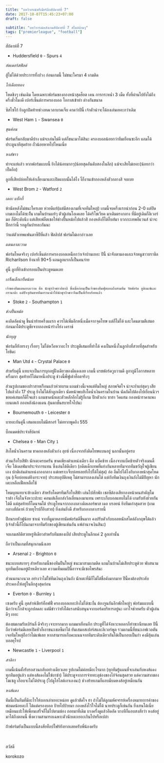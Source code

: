 ```yaml
---
title: "บทวิจารณ์พรีเมียร์ลีกสัปดาห์ที่ 7"
date: 2017-10-07T15:45:23+07:00
draft: false

subtitle: "บทวิจารณ์หลังเกมสัปดาห์ที่ 7 สไตล์บ้านๆ"
tags: ["premierleague", "football"]
---
```

สัปดาห์ที่ 7

+ Huddersfield `0` - Spurs `4`

_ฮํดเดอร์สฟิลด์_

สู้ไม่ได้ด้วยประการทั้งปวง ก่อนเกมนี้ ไม่ชนะใครมา 4 เกมติด

_ไก่เดือยทอง_

โหดขิงๆ เช่นเดิม โดยเฉพาะฟอร์มของกองหน้าสุดฮ็อต เคน
การกระหน่ำ 3 เม็ด ทั้งที่ผ่านไปยังไม่ถึงครึ่งชั่วโมงดี เปอร์เซ็นต์การครองบอล โอกาสเข้าทำ ต่างกันขนาด

ซิสโซโก้ ยิงลูกปิดท้ายช่วงทดเวลาบาดเจ็บ คาดว่าปีนี้ เจ้าตัวน่าจะได้ลงเล่นเยอะกว่าเดิม

+ West Ham `1` - Swansea `0`

_ขุนค้อน_

ฟอร์มเริ่มกลับมาดีบ้าง แม้จะเล่นไม่ดี แต่ก็ชนะมาได้สินะ ครองบอลน้อยกว่าทีมเยือนซะอีก แถมได้ประตูนาทีสุดท้าย ถั่วน้อยหายไปไหนเนี่ย

_หงส์ขาว_

ท่าจะแย่แล้ว หากฟอร์มแบบนี้ ยิงได้น้อยมากๆ(น้อยสุดอันดับสองในลีก) แม้จะเสียไม่เยอะ(น้อยกว่าเป็ดอีก)

ลูกที่เสียปล่อยให้เค้าเลี้ยงมาและเปิดแบบนั้นได้ไง งี้ก็งานเข้ากองหลังตัวกลางสิ จบเบย


+ West Brom `2` - Watford `2`

_เดอะ แบ็กกี้_

ห้านัดหลังไม่ชนะใครเลย ห่วยดีแท้(แต่มีสองเกมที่เจอทีมใหญ่)
เกมนี้จบครึ่งแรกนำก่อน 2-0 แต่ปิดเกมเองไม่ได้ซะงั่้น เกมในบ้านแท้ๆ
ตัวผู้เล่นโอเคเลย ได้คริโชเวียค มาเติมตรงกลาง ที่มีอยู่เดิมก็ลิเวอร์มอ ก็ดีระดับนึง แต่เสียเฟล็ตเชอให้ช่างปั้นหม้อไปแล้วสิ กองหลังก็ได้กิ๊บส์มา บวกกะเทพอีแวนส์ น่าจะปึกกว่านี้ รอดูกันปายละกันนะ

ว่าแต่ตัวเทพแฟนตาซีปีที่แล้ว ฟิลลิปส์ ฟอร์มไม่เอาอ่าวเลย

_แตนอาละวาด_

ฟอร์มโหดจริงๆ เปอร์เซ็นต์การครองบอลเหนือกว่าเจ้าบ้านเยอะ ปีนี้ น่าจับตามองและเจ้าหนูชาวบราซิล Richarilson ยิงนาที 90+5 แถมลูกแรกก็เป็นคนจ่าย

คู่นี้ ลูกที่ยิงเข้ากรอบเป็นประตูหมดเลย

_เกร็ดเล็กเกร็ดน้อย_

`เจ้าของทีมแตนอาละวาด คือ นักธุรกิจชาวอิตาลี ซึ่งเมื่อก่อนเป็นเจ้าของทีมฟุตบอลถึงสามทีม วัตฟอร์ด อูดิเนเซ่และกรานาด้า แต่ปัจจุบันขายทีมกรานาด้าให้นักธุรกิจชาวจีนเป็นที่เรียบร้อยแล้ว`

+ Stoke `2` - Southampton `1`

_ช่างปั้นหม้อ_

คงอึดอัดน่าดู ขึ้นนำท้ายครึ่งแแรก ควรได้เพิ่มอีกหนึ่งเม็ดจากจุดโทษ แต่ก็ไม่ได้ และโดนตามตีเสมอ ก่อนมาได้ประตูชัยจากกองหน้าร่างโย่ง เคราช์

_นักบุญ_

ฟอร์มก็ยังทรงๆ เรื่อยๆ ไม่ได้หวือหวาอะไร ประตูตีเสมอที่ทำได้ คงเป็นหนึ่งในลูกยิงที่สวยที่สุดสำหรับ โยชิดะ

+ Man Utd  `4` - Crystal Palace `0`

สำหรับคู่นี้ แทบจะเป็นการบุกอยู่ฝั่งเดียวของผีแดงเลย เกมนี้ แรชฟอร์ดวูบวามดี ลูกากูมีโอกาสหลายครั้งมาก สุดท้ายก็ได้มาหนึ่งประตู ช่วงนี้พี่ฟูเค้าฮ็อตจริงๆ

ส่วนรูปเกมของปราสาทเรือนแก้วห่วยบรม แถมช่วงนี้เจอแต่ทีมใหญ่ สภาพจิตใจ น่าจะย่ำแย่สุดๆ เสียไปแล้วถึง 17 ประตู ยิงไม่ได้สักลูกเดียว นัดหน้าพบสิงโตน้ำเงินครามในบ้าน นัดถัดไปต้องไปเยือนนิวฯ ขอแค่เสมอก็ดีใจแล้ว แถมขาดนักเตะตัวหลักอีกไม่รู้กี่เกม ปีกตัวเก่ง ซาฮา วิคแฮม กองหน้าราคาแพง เบนเตเก้ กองหลังน้องแดน ลุ้นตกชั้นสบายใจไปนะ

+ Bournemouth `0` - Leicester `0`

บายละกันคู่นี้ เสมอแบบไม่มีสกอร์ ไม่อยากพูดถึง 555

บิ๊กแมตช์ประจำสัปดาห์

+ Chelsea `0` - Man City `1`

สิงโตน้ำเงินคราม ขาดกองหลังตัวเก่ง ลุยซ์ เนื่องจากยังติดโทษแบนอยู่ นอกนั้นอยู่ครบ

ส่วนเรือใบสีฟ้า นักเตะครบครัน ขาดเพียงตำแหน่งเดียว คือ แบ็คซ้าย เนื่องจากแบ็คซ้ายตัวจริงเมนดี้เจ็บ ได้เดลฟ์มาประจำการแทน ซึ่งเล่นได้ดีเดียว (อดีตเด็กเทพที่แย่งกันหลายทีมจากทีมขวัญใจผู้เขียนเอง ปกติเล่นตำแหน่งกองกลาง แต่เพราะเจ็บบ่อยเลยยังไปได้ไม่สุด) อ่อ ลืมไปได้ไงกับกองหน้าสุดโหด กุน (เจ็บบ่อยแต่ยิงกระจาย) ประสบอุบัติเหตุ ไม่สามารถลงเล่นได้ แต่กับทีมเงินถุงเงินถังไม่มีปัญหา นักเตะเหลือเฟือเหลือใช้

โหมบุกแทบจะข้างเดียว สำหรับโคตรทีมเรือใบสีฟ้า เล่นไปสักพัก เชลซีต้องเสียกองหน้าคนสำคัญโมราต้า เจ็บในจังหวะปะทะ คอนเต้เลือกส่งวิลเลี่ยนลงมาแทน เพราะเก็บบอลแทบไม่ได้ เกมรับยังช่วยกันได้ดี แต่สุดท้ายก็โดนจนได้ ประตูโทนจากกองกลางคิลเลอร์พาส เดอ บรอยน์ ยิงทีมเก่าสุดสวย (เกมกลางสัปดาห์ ถ้วยยุโรปก็ยิงสวย) ยิ่งเล่นยิ่งดี สำหรับกองกลางรายนี้

ปีกนรกหัวฟูน้อย ซาเน่ จากที่ดูมาหลายนัดฟอร์มดีขึ้นมาก คงปรับตัวกับบอลหนักสไตล์อังกฤษได้แล้ว (เจ้าตัวนี้ก็ไปฉกมาจากทีมรักของผู้เขียนเช่นกัน แพ้อำนาจเงินสินะ)

จบเกมสถิติสวยหรูทีเดียวสำหรับทีมของเป๊ป เสียประตูในลีกแค่ 2 ลูกเท่านั้น

ถือว่าเป็นเกมที่สนุกเกมนึงเลย

+ Arsenal `2` - Brighton `0`

ชนะแบบสบายๆ สำหรับเกมนี้ของทีมปืนใหญ่ ชนะมาสามเกมติด แถมในบ้านไม่เสียประตูด้วย พับสนามบุกทีมเยือนอยู่ฝ่ายเดียวเลย ความเห็นผมปีนี้อาจจะมีเซอไพรส์นะ

ส่วนนกนางนวล อย่างว่าไม่ใช่ทีมเงินถุงเงินถัง นักเตะที่มีก็ไม่ได้ชื่อดังมากมาย ปีนี้คงต้องประคับประคองให้อยู่ในลีกสูงสุดก่อน

+ Everton `0` - Burnley `1`

เซงครับ คู่นี้ อุตส่าห์เชียร์ท็อฟฟี่ ครองบอลเยอะยิงไม่ได้ซะงั้น ต้องจูนกันอีกพักใหญ่ๆ ฟอร์มแแบบนี้ นึกว่าจะใกล้จะถูกปลดละ แต่มีข่าวว่ายังได้แรงสนับสนุนจากบอร์ดบริหารอยู่นะ เอาใจช่วยครับ ตัวผู้เล่นดีๆ เยอะ

ต้องชมเกมรับเบิร์นลี่ ดีจริงๆ เจาะยากมาก แถมมาเยือนอีก ประตูที่ได้จังหวะหลอกก็ทำซะเนียนเลย ปีนี้ ถือว่าฟอร์มดีเลยเปิดหัวก็เอาชนะเชลซีมาได้ ยันเสมอสเปอร์สและลิเวอร์พูล รวมเกมนี้ที่ชนะเอฟเวอตัน เจอทีมใหญ่ถือว่าไม่แพ้เลย หากสามารถเก็บคะแนนจากทีมระดับเดียวกันได้เป็นกอบเป็นกำ คงมีลุ้นเล่นบอลยุโรป


+ Newcastle `1` - Liverpool `1`

_สาลิกา_

เกมนี้เน้นตั้งรับรอสวนกลับอย่างเดียวเลย รูปเกมไม่ค่อยมีอะไรมาก (ทุกทีมรู้แผนที่จะเล่นกับหงส์แดงทุกทีมอยู่แล้ว แต่หงส์แดงไม่ใช่บาซ่า) ได้ประตูจากการจ่ายทะลุช่องของไอ้จ้อนสุดสวย แต่ความสากของโฆเซลู เกือบจะไม่ได้ประตู  (ไปดูไฮไลต์เอาเองนะ) ช่วงท้ายเกมก็แอบมีบดหงส์อยู่เหมือนกัน


_หงส์แดง_

ทีมนี้เป็นทีมที่มีอะไรให้บอกเล่าเยอะหน่อย ดูแล้วขัดใจ ฮา ถ้าไม่ได้ลูกมหัศจรรย์เครื่องหมายการค้าของพ่อมดน้อยละก็ ได้แต่ครองบอล ป้ายไปป้ายมา กองหลังไว้ใจไม่ได้ นายประตูก็เช่นกัน ยิ่งเฮนโด้เนี่ย เหมือนแปะให้เพื่อนเสร็จก็ไม่ไปตามช่อง ถอยมาที่เดิม บางครั้งดูแล้วอึดอัด บางทีก็แอบสงสัยว่า หงส์อยู่มาได้ถึงตอนนี้ พึ่งความสามารถเฉพาะตัวนักเตะเยอะเกินไปหรือเปล่า

ถ้่าฟอร์มยังเป็นแบบนี้สงสัยท็อปโฟร์ยังยากเลยครับพี่น้องครับ

<br><br>
สวัสดี

korokozo
